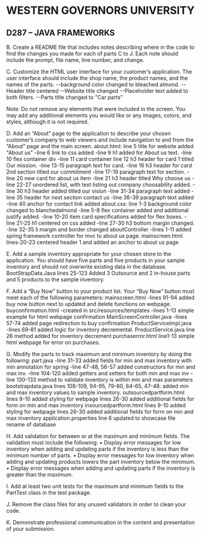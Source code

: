 
# WESTERN GOVERNORS UNIVERSITY 
## D287 – JAVA FRAMEWORKS

B.  Create a README file that includes notes describing where in the code to find the changes you made for each of parts C to J. Each note should include the prompt, file name, line number, and change.


C.  Customize the HTML user interface for your customer’s application. The user interface should include the shop name, the product names, and the names of the parts.
    --background color changed to bleached almond.
    --Header title centered
    --Website title changed
    --Placeholder text added to both filters.
    --Parts title changed to "Car parts"

Note: Do not remove any elements that were included in the screen. You may add any additional elements you would like or any images, colors, and styles, although it is not required.


D.  Add an “About” page to the application to describe your chosen customer’s company to web viewers and include navigation to and from the “About” page and the main screen.
    about.html: line 5 title for website added "About us"
        -line 6 link to css added
        -line 9 h1 added for About us text.
        -line 10 flex container div
        -line 11 card container line 12 h3 header for card 1 titled Our mission.
        -line 13-15 paragraph text for card.
        -line 16 h3 header for card 2nd section titled our commitment
        -line 17-19 paragraph text for section.
        -line 20 new card for about us item
        -line 21 h3 header titled Why choose us
        -line 22-27 unordered list, with text listing out company choosability added.
        -line 30 h3 header added titled our vision
        -line 31-34 paragraph text added
        -line 35 header for next section contact us
        -line 36-39 paragraph text added
        -line 40 anchor for contact link added
    about.css: line 1-3 background color changed to blanchedalmond
        -line 5-8 flex container added and additional justify added.
        -line 10-20 item card specifications added for flex boxes.
        -line 21-25 h1 centered on css added
        -line 27-30 h3 bottom margin changed.
        -line 32-35 li margin and border changed
    aboutController
        -lines 1-11 added spring framework controller for mvc to about us page.
    mainscreen.html
        lines-20-23 centered header 1 and added an anchor to about us page



E.  Add a sample inventory appropriate for your chosen store to the application. You should have five parts and five products in your sample inventory and should not overwrite existing data in the database.
    BootStrapData.Java
        lines 25-123 Added 3 Outsource and 2 in-house parts and 5 products to the sample inventory.



F.  Add a “Buy Now” button to your product list. Your “Buy Now” button must meet each of the following parameters:
    mainscreen.html
        -lines 91-94 added buy now button next to updated and delete functions on webpage.
    buyconfirmation.html
        -created in src/resources/templates
        -lines 1-13 simple example for html webpage confirmation
    MainScreenController.java
        -lines 57-74 added page redirection to buy confirmation
    ProductServiceImpl.java
        -lines 69-81 added logic for inventory decremental.
    ProductService.java
        line 26 method added for inventory decrement
    purchaserror.html
        line1-13 simple html webpage for error on purchases.

G.  Modify the parts to track maximum and minimum inventory by doing the following:
    part.java
        -line 31-33 added fields for min and max inventory with min annotation for spring
        -line 47-48, 56-57 added constructors for min and max inv.
        -line 104-120 added getters and setters for both min and max inv
        -line 130-133 method to validate inventory is within min and max parameters
    bootstrapdata.java 
        lines 108-109, 94-95, 79-80, 64-65, 47-48: added min and max inventory values to sample inventory.
    outsourcedpartform.html
        lines 9-10 added styling for webpage
        lines 26-30 added additional fields for form on min and max inventory
    insourcedpartform.html
        lines 9-10 added styling for webpage
        lines 26-30 added additional fields for form on min and max inventory
    application.properties
        line 6 updated to showcase file rename of database

H.  Add validation for between or at the maximum and minimum fields. The validation must include the following:
•  Display error messages for low inventory when adding and updating parts if the inventory is less than the minimum number of parts.
•  Display error messages for low inventory when adding and updating products lowers the part inventory below the minimum.
•  Display error messages when adding and updating parts if the inventory is greater than the maximum.


I.  Add at least two unit tests for the maximum and minimum fields to the PartTest class in the test package.


J.  Remove the class files for any unused validators in order to clean your code.


K.  Demonstrate professional communication in the content and presentation of your submission.